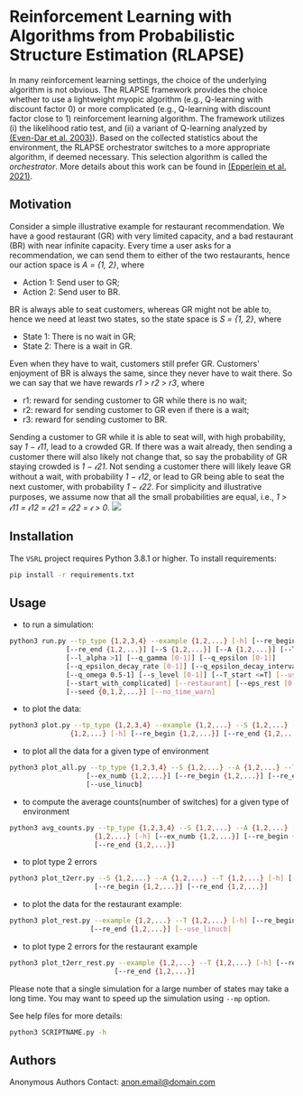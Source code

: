 # Reinforcement Learning with Algorithms from Probabilistic Structure Estimation (RLAPSE)

In many reinforcement learning settings, the choice of the underlying algorithm is not obvious.
The RLAPSE framework provides the choice whether to use a lightweight myopic algorithm (e.g., Q-learning 
with discount factor 0) or more complicated (e.g., Q-learning with discount 
factor close to 1) reinforcement learning algorithm. The framework utilizes 
(i) the likelihood ratio test, and (ii) a variant of Q-learning analyzed by 
[(Even-Dar et al. 2003)](https://www.jmlr.org/papers/volume5/evendar03a/evendar03a.pdf)). 
Based on the collected statistics about the environment, the RLAPSE orchestrator switches to a more 
appropriate algorithm, if deemed necessary. This selection algorithm is called the *orchestrator*.
More details about this work can be found in [(Epperlein et al. 2021)](https://www.researchgate.net/publication/350087449_Reinforcement_Learning_with_Algorithms_from_Probabilistic_Structure_Estimation).

## Motivation

Consider a simple illustrative example for restaurant recommendation.
We have a good restaurant (GR) with very limited capacity, and a bad restaurant (BR) with near 
infinite capacity. Every time a user asks for a recommendation, we can send them to either of the 
two restaurants, hence our action space is *A = {1, 2}*, where
* Action 1: Send user to GR;
* Action 2: Send user to BR.

BR is always able to seat customers, whereas GR might not be able to, hence we need at least two states,
so the state space is *S = {1, 2}*, where
* State 1: There is no wait in GR;
* State 2: There is a wait in GR.

Even when they have to wait, customers still prefer GR. Customers' enjoyment of BR is always the same, 
since they never have to wait there. So we can say that we have rewards *r1 > r2 > r3*, where
* r1: reward for sending customer to GR while there is no wait;
* r2: reward for sending customer to GR even if there is a wait;
* r3: reward for sending customer to BR.

Sending a customer to GR while it is able to seat will, with high probability, say *1 − 𝜖11*, lead to 
a crowded GR. If there was a wait already, then sending a customer there will also likely 
not change that, so say the probability of GR staying crowded is *1 − 𝜖21*.
Not sending a customer there will likely leave GR without a wait, with probability *1 − 𝜖12*, or lead to 
GR being able to seat the next customer, with probability *1 − 𝜖22*. For simplicity and illustrative 
purposes, we assume now that all the small probabilities are equal, i.e.,
*1 > 𝜖11 = 𝜖12 = 𝜖21 = 𝜖22 = 𝜖 > 0*.
<img src="https://latex.codecogs.com/svg.latex?\epsilon=0.1" /> 

## Installation
The `VSRL` project requires Python 3.8.1 or higher. To install requirements:
```bash
pip install -r requirements.txt
``` 

## Usage
- to run a simulation:
```bash
python3 run.py --tp_type {1,2,3,4} --example {1,2,...} [-h] [--re_begin {1,2,...}]
              [--re_end {1,2,...}] [--S {1,2,...}] [--A {1,2,...}] [--T {1,2,...}]
              [--l_alpha >1] [--q_gamma [0-1]] [--q_epsilon [0-1]]
              [--q_epsilon_decay_rate [0-1]] [--q_epsilon_decay_interval [0-1]]
              [--q_omega 0.5-1] [--s_level [0-1]] [--T_start <=T] [--use_linucb]
              [--start_with_complicated] [--restaurant] [--eps_rest [0-1]] [--mp]
              [--seed {0,1,2,...}] [--no_time_warn]
```
- to plot the data:
```bash
python3 plot.py --tp_type {1,2,3,4} --example {1,2,...} --S {1,2,...} --A {1,2,...} --T
               {1,2,...} [-h] [--re_begin {1,2,...}] [--re_end {1,2,...}] [--use_linucb]
```
- to plot all the data for a given type of environment
```bash
python3 plot_all.py --tp_type {1,2,3,4} --S {1,2,...} --A {1,2,...} --T {1,2,...} [-h]
                   [--ex_numb {1,2,...}] [--re_begin {1,2,...}] [--re_end {1,2,...}]
                   [--use_linucb]
```
- to compute the average counts(number of switches) for a given type of environment
```bash
python3 avg_counts.py --tp_type {1,2,3,4} --S {1,2,...} --A {1,2,...} --T {1,2,...} --T_start
                     {1,2,...} [-h] [--ex_numb {1,2,...}] [--re_begin {1,2,...}]
                     [--re_end {1,2,...}]
```
- to plot type 2 errors
```bash
python3 plot_t2err.py --S {1,2,...} --A {1,2,...} --T {1,2,...} [-h] [--ex_numb {1,2,...}]
                     [--re_begin {1,2,...}] [--re_end {1,2,...}]
```
- to plot the data for the restaurant example:
```bash
python3 plot_rest.py --example {1,2,...} --T {1,2,...} [-h] [--re_begin {1,2,...}]
                    [--re_end {1,2,...}] [--use_linucb]
```
- to plot type 2 errors for the restaurant example
```bash
python3 plot_t2err_rest.py --example {1,2,...} --T {1,2,...} [-h] [--re_begin {1,2,...}]
                          [--re_end {1,2,...}]
```

Please note that a single simulation for a large number of states may take a long time. You may want to speed up the simulation using `--mp` option.

See help files for more details:
```bash
python3 SCRIPTNAME.py -h
```

## Authors
Anonymous Authors
Contact: anon.email@domain.com
